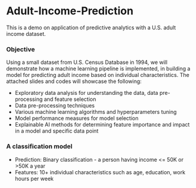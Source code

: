 # Adult-Income-Prediction
This is a demo on application of predictive analytics with a U.S. adult income dataset.

### Objective
Using a small dataset from U.S. Census Database in 1994, we will demonstrate how a machine learning pipeline is implemented, in building a model for predicting adult income based on individual characteristics. The attached slides and codes will showcase the following:
- Exploratory data analysis for understanding the data, data pre-processing and feature selection
- Data pre-processing techniques
- Various machine learning algorithms and hyperparameters tuning
- Model performance measures for model selection
- Explainable AI methods for determining feature importance and impact in a model and specific data point 

### A classification model
- Prediction: Binary classification - a person having income <= 50K or >50K a year
- Features: 10+ individual characteristics such as age, education, work hours per week
